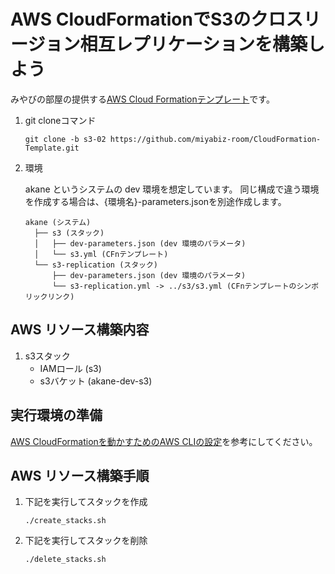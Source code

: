 # AWS CloudFormationでS3のクロスリージョン相互レプリケーションを構築しよう
みやびの部屋の提供する[AWS Cloud Formationテンプレート](https://github.com/miyabiz-room/CloudFormation-Template/tree/main)です。

1.  git cloneコマンド

    ```
    git clone -b s3-02 https://github.com/miyabiz-room/CloudFormation-Template.git
    ```

2.  環境

    akane というシステムの dev 環境を想定しています。
    同じ構成で違う環境を作成する場合は、{環境名}-parameters.jsonを別途作成します。

    ```
    akane (システム)
      ├── s3 (スタック)
      │   ├── dev-parameters.json (dev 環境のパラメータ)
      │   └── s3.yml (CFnテンプレート)
      └── s3-replication (スタック)
          ├── dev-parameters.json (dev 環境のパラメータ)
          └── s3-replication.yml -> ../s3/s3.yml (CFnテンプレートのシンボリックリンク)
    ```

## AWS リソース構築内容
  1. s3スタック
      - IAMロール (s3)
      - s3バケット (akane-dev-s3)

## 実行環境の準備
[AWS CloudFormationを動かすためのAWS CLIの設定](https://qiita.com/miyabiz/items/fed11796f0ea2b7608f4)を参考にしてください。

## AWS リソース構築手順
1.  下記を実行してスタックを作成

    ```
    ./create_stacks.sh
    ```

2.  下記を実行してスタックを削除

    ```
    ./delete_stacks.sh
    ```
